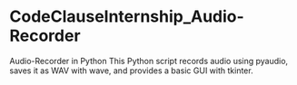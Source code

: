 # CodeClauseInternship_Audio-Recorder
Audio-Recorder in Python
This Python script records audio using pyaudio, saves it as WAV with wave, and provides a basic GUI with tkinter.
